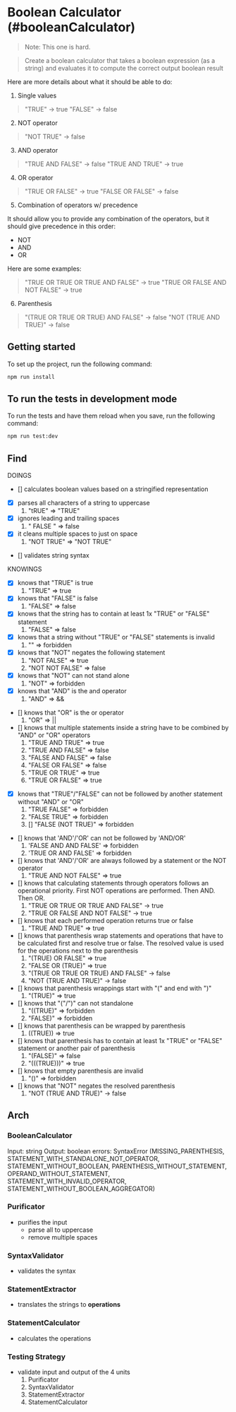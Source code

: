 # Boolean Calculator (#booleanCalculator)

> Note: This one is hard.

> Create a boolean calculator that takes a boolean expression (as a string) and evaluates it to compute the correct output boolean result

Here are more details about what it should be able to do:

1. Single values

> "TRUE" -> true
> "FALSE" -> false

2. NOT operator

> "NOT TRUE" -> false

3. AND operator

> "TRUE AND FALSE" -> false
> "TRUE AND TRUE" -> true

4. OR operator

> "TRUE OR FALSE" -> true
> "FALSE OR FALSE" -> false

5. Combination of operators w/ precedence

It should allow you to provide any combination of the operators, but it should give precedence in this order:

- NOT
- AND
- OR

Here are some examples:

> "TRUE OR TRUE OR TRUE AND FALSE" -> true
> "TRUE OR FALSE AND NOT FALSE" -> true

6. Parenthesis

> "(TRUE OR TRUE OR TRUE) AND FALSE" -> false
> "NOT (TRUE AND TRUE)" -> false

## Getting started

To set up the project, run the following command:

```bash
npm run install
```

## To run the tests in development mode

To run the tests and have them reload when you save, run the following command:

```bash
npm run test:dev
```

## Find

DOINGS

- [] calculates boolean values based on a stringified representation
- [x] parses all characters of a string to uppercase
  1. "tRUE" => "TRUE"
- [x] ignores leading and trailing spaces
  1. " FALSE " => false
- [x] it cleans multiple spaces to just on space
  1. "NOT TRUE" => "NOT TRUE"
- [] validates string syntax

KNOWINGS

- [x] knows that "TRUE" is true
  1. "TRUE" => true
- [x] knows that "FALSE" is false
  1. "FALSE" => false
- [x] knows that the string has to contain at least 1x "TRUE" or "FALSE" statement
  1. "FALSE" => false
- [x] knows that a string without "TRUE" or "FALSE" statements is invalid
  1. "" => forbidden
- [x] knows that "NOT" negates the following statement
  1. "NOT FALSE" => true
  2. "NOT NOT FALSE" => false
- [x] knows that "NOT" can not stand alone
  1. "NOT" => forbidden
- [x] knows that "AND" is the and operator
  1. "AND" => &&
- [] knows that "OR" is the or operator
  1. "OR" => ||
- [] knows that multiple statements inside a string have to be combined by "AND" or "OR" operators
  1. "TRUE AND TRUE" => true
  2. "TRUE AND FALSE" => false
  3. "FALSE AND FALSE" => false
  4. "FALSE OR FALSE" => false
  5. "TRUE OR TRUE" => true
  6. "TRUE OR FALSE" => true
- [x] knows that "TRUE"/"FALSE" can not be followed by another statement without "AND" or "OR"
  1. "TRUE FALSE" => forbidden
  2. "FALSE TRUE" => forbidden
  3. [] "FALSE (NOT TRUE)" => forbidden
- [] knows that 'AND'/'OR' can not be followed by 'AND/OR'
  1. 'FALSE AND AND FALSE' => forbidden
  2. 'TRUE OR AND FALSE' => forbidden
- [] knows that 'AND'/'OR' are always followed by a statement or the NOT operator
  1. "TRUE AND NOT FALSE" => true
- [] knows that calculating statements through operators follows an operational priority. First NOT operations are performed. Then AND. Then OR.
  1. "TRUE OR TRUE OR TRUE AND FALSE" -> true
  2. "TRUE OR FALSE AND NOT FALSE" -> true
- [] knows that each performed operation returns true or false
  1. "TRUE AND TRUE" => true
- [] knows that parenthesis wrap statements and operations that have to be calculated first and resolve true or false. The resolved value is used for the operations next to the parenthesis
  1. "(TRUE) OR FALSE" => true
  2. "FALSE OR (TRUE)" => true
  3. "(TRUE OR TRUE OR TRUE) AND FALSE" -> false
  4. "NOT (TRUE AND TRUE)" -> false
- [] knows that parenthesis wrappings start with "\(" and end with "\)"
  1. "(TRUE)" => true
- [] knows that "\("/"\)" can not standalone
  1. "((TRUE)" => forbidden
  2. "FALSE)" => forbidden
- [] knows that parenthesis can be wrapped by parenthesis
  1. ((TRUE)) => true
- [] knows that parenthesis has to contain at least 1x "TRUE" or "FALSE" statement or another pair of parenthesis
  1. "(FALSE)" => false
  2. "(((TRUE)))" => true
- [] knows that empty parenthesis are invalid
  1. "()" => forbidden
- [] knows that "NOT" negates the resolved parenthesis
  1. "NOT (TRUE AND TRUE)" -> false

## Arch

### BooleanCalculator

Input: string
Output: boolean
errors: SyntaxError (MISSING_PARENTHESIS, STATEMENT_WITH_STANDALONE_NOT_OPERATOR, STATEMENT_WITHOUT_BOOLEAN, PARENTHESIS_WITHOUT_STATEMENT, OPERAND_WITHOUT_STATEMENT, STATEMENT_WITH_INVALID_OPERATOR, STATEMENT_WITHOUT_BOOLEAN_AGGREGATOR)

### Purificator

- purifies the input
  - parse all to uppercase
  - remove multiple spaces

### SyntaxValidator

- validates the syntax

### StatementExtractor

- translates the strings to **operations**

### StatementCalculator

- calculates the operations

### Testing Strategy

- validate input and output of the 4 units
  1. Purificator
  2. SyntaxValidator
  3. StatementExtractor
  4. StatementCalculator

